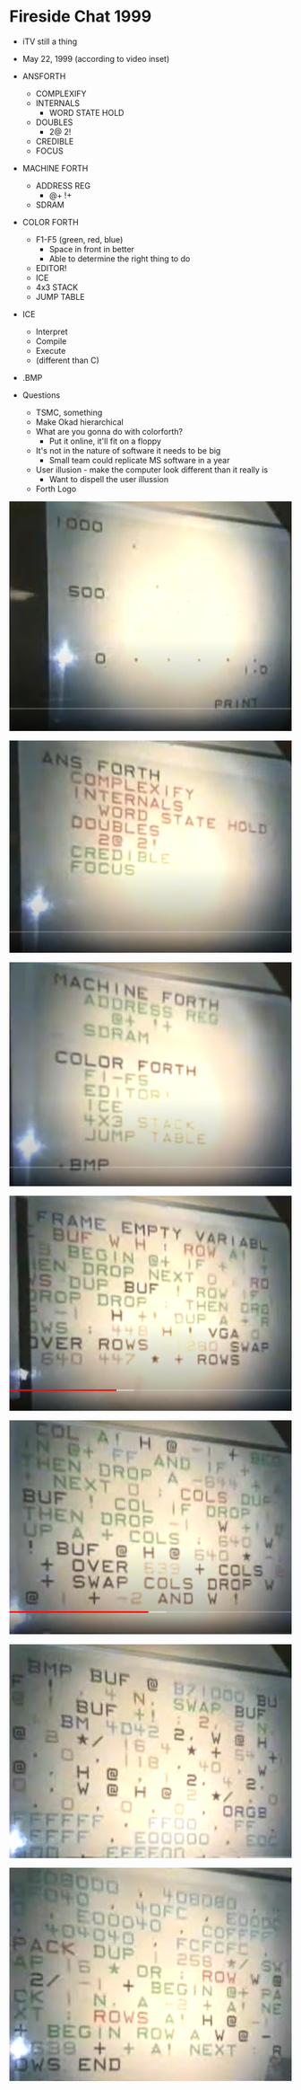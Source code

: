 # Fireside Chat 1999

* iTV still a thing
* May 22, 1999 (according to video inset)

* ANSFORTH
   * COMPLEXIFY
   * INTERNALS
      * WORD STATE HOLD
   * DOUBLES
      * 2@ 2!
   * CREDIBLE
   * FOCUS

* MACHINE FORTH
   * ADDRESS REG
      * @+ !+
   * SDRAM

* COLOR FORTH
   * F1-F5 (green, red, blue)
      * Space in front in better
      * Able to determine the right thing to do
   * EDITOR!
   * ICE
   * 4x3 STACK
   * JUMP TABLE

* ICE
   * Interpret
   * Compile
   * Execute
   * (different than C)

* .BMP

* Questions
   * TSMC, something
   * Make Okad hierarchical
   * What are you gonna do with colorforth?
      * Put it online, it'll fit on a floppy
   * It's not in the nature of software it needs to be big
      * Small team could replicate MS software in a year
   * User illusion - make the computer look different than it really is
      * Want to dispell the user illussion
   * Forth Logo

![Slide 1](screen1.png)

![Slide 2](screen2.png)

![Slide 3](screen3.png)

![Slide 4](screen4.png)

![Slide 5](screen5.png)

![Slide 6](screen6.png)

![Slide 7](screen7.png)
